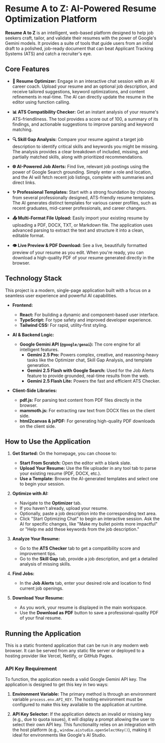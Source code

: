 
# Resume A to Z: AI-Powered Resume Optimization Platform

**Resume A to Z** is an intelligent, web-based platform designed to help job seekers craft, tailor, and validate their resumes with the power of Google's Gemini models. It provides a suite of tools that guide users from an initial draft to a polished, job-ready document that can beat Applicant Tracking Systems (ATS) and catch a recruiter's eye.

## Core Features

*   **📄 Resume Optimizer:** Engage in an interactive chat session with an AI career coach. Upload your resume and an optional job description, and receive tailored suggestions, keyword optimizations, and content refinements in real-time. The AI can directly update the resume in the editor using function calling.

*   **📊 ATS Compatibility Checker:** Get an instant analysis of your resume's ATS-friendliness. The tool provides a score out of 100, a summary of its findings, and actionable suggestions to improve parsing and keyword matching.

*   **🔍 Skill Gap Analysis:** Compare your resume against a target job description to identify critical skills and keywords you might be missing. The analysis provides a clear breakdown of included, missing, and partially matched skills, along with prioritized recommendations.

*   **🌐 AI-Powered Job Alerts:** Find live, relevant job postings using the power of Google Search grounding. Simply enter a role and location, and the AI will fetch recent job listings, complete with summaries and direct links.

*   **✨ Professional Templates:** Start with a strong foundation by choosing from several professionally designed, ATS-friendly resume templates. The AI generates distinct templates for various career profiles, such as recent graduates, mid-career professionals, and career changers.

*   **📤 Multi-Format File Upload:** Easily import your existing resume by uploading a PDF, DOCX, TXT, or Markdown file. The application uses advanced parsing to extract the text and structure it into a clean, editable format.

*   **👁️ Live Preview & PDF Download:** See a live, beautifully formatted preview of your resume as you edit. When you're ready, you can download a high-quality PDF of your resume generated directly in the browser.

## Technology Stack

This project is a modern, single-page application built with a focus on a seamless user experience and powerful AI capabilities.

*   **Frontend:**
    *   **React:** For building a dynamic and component-based user interface.
    *   **TypeScript:** For type safety and improved developer experience.
    *   **Tailwind CSS:** For rapid, utility-first styling.

*   **AI & Backend Logic:**
    *   **Google Gemini API (`@google/genai`):** The core engine for all intelligent features.
        *   **Gemini 2.5 Pro:** Powers complex, creative, and reasoning-heavy tasks like the Optimizer chat, Skill Gap Analysis, and template generation.
        *   **Gemini 2.5 Flash with Google Search:** Used for the Job Alerts feature to provide grounded, real-time results from the web.
        *   **Gemini 2.5 Flash Lite:** Powers the fast and efficient ATS Checker.

*   **Client-Side Libraries:**
    *   **pdf.js:** For parsing text content from PDF files directly in the browser.
    *   **mammoth.js:** For extracting raw text from DOCX files on the client side.
    *   **html2canvas & jsPDF:** For generating high-quality PDF downloads on the client side.

## How to Use the Application

1.  **Get Started:** On the homepage, you can choose to:
    *   **Start From Scratch:** Open the editor with a blank slate.
    *   **Upload Your Resume:** Use the file uploader in any tool tab to parse your existing resume (PDF, DOCX, etc.).
    *   **Use a Template:** Browse the AI-generated templates and select one to begin your session.

2.  **Optimize with AI:**
    *   Navigate to the **Optimizer** tab.
    *   If you haven't already, upload your resume.
    *   Optionally, paste a job description into the corresponding text area.
    *   Click "Start Optimizing Chat" to begin an interactive session. Ask the AI for specific changes, like "Make my bullet points more impactful" or "Help me add these keywords from the job description."

3.  **Analyze Your Resume:**
    *   Go to the **ATS Checker** tab to get a compatibility score and improvement tips.
    *   Go to the **Skill Gap** tab, provide a job description, and get a detailed analysis of missing skills.

4.  **Find Jobs:**
    *   In the **Job Alerts** tab, enter your desired role and location to find current job openings.

5.  **Download Your Resume:**
    *   As you work, your resume is displayed in the main workspace.
    *   Use the **Download as PDF** button to save a professional-quality PDF of your final resume.

## Running the Application

This is a static frontend application that can be run in any modern web browser. It can be served from any static file server or deployed to a hosting provider like Vercel, Netlify, or GitHub Pages.

### API Key Requirement

To function, the application needs a valid Google Gemini API key. The application is designed to get this key in two ways:

1.  **Environment Variable:** The primary method is through an environment variable `process.env.API_KEY`. The hosting environment must be configured to make this key available to the application at runtime.

2.  **API Key Selector:** If the application detects an invalid or missing key (e.g., due to quota issues), it will display a prompt allowing the user to select their own API key. This functionality relies on an integration with the host platform (e.g., `window.aistudio.openSelectKey()`), making it ideal for environments like Google's AI Studio.
